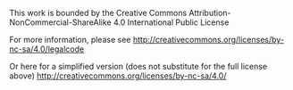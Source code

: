 This work is bounded by the Creative Commons Attribution-NonCommercial-ShareAlike 4.0 International Public License

For more information, please see
<http://creativecommons.org/licenses/by-nc-sa/4.0/legalcode>

Or here for a simplified version (does not substitute for the full license above)
<http://creativecommons.org/licenses/by-nc-sa/4.0/>
